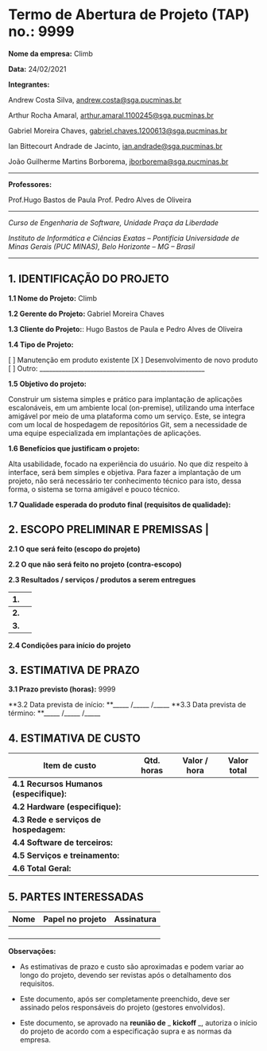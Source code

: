 # Termo de Abertura de Projeto (TAP) no.: 9999

**Nome da empresa:** Climb

**Data:** 24/02/2021

**Integrantes:**

Andrew Costa Silva, andrew.costa@sga.pucminas.br

Arthur Rocha Amaral, arthur.amaral.1100245@sga.pucminas.br

Gabriel Moreira Chaves, gabriel.chaves.1200613@sga.pucminas.br

Ian Bittecourt Andrade de Jacinto, ian.andrade@sga.pucminas.br

João Guilherme Martins Borborema, jborborema@sga.pucminas.br

---

**Professores:**

Prof.Hugo Bastos de Paula
Prof. Pedro Alves de Oliveira

---

_Curso de Engenharia de Software, Unidade Praça da Liberdade_

_Instituto de Informática e Ciências Exatas – Pontifícia Universidade de Minas Gerais (PUC MINAS), Belo Horizonte – MG – Brasil_

---

## 1. IDENTIFICAÇÃO DO PROJETO

**1.1 Nome do Projeto:** Climb

**1.2 Gerente do Projeto:** Gabriel Moreira Chaves

**1.3 Cliente do Projeto:**: Hugo Bastos de Paula e Pedro Alves de Oliveira

**1.4 Tipo de Projeto:**

[ ] Manutenção em produto existente
[X ] Desenvolvimento de novo produto
[ ] Outro: \_\_\_\_\_\_\_\_\_\_\_\_\_\_\_\_\_\_\_\_\_\_\_\_\_\_\_\_\_\_\_\_\_\_\_\_\_\_\_\_\_\_\_\_\_\_\_\_\_\_\_\_

**1.5 Objetivo do projeto:**

Construir um sistema simples e prático para implantação de aplicações escalonáveis, em um ambiente local (on-premise), utilizando uma interface amigável por meio de uma plataforma como um serviço. Este, se integra com um local de hospedagem de repositórios Git, sem a necessidade de uma equipe especializada em implantações de aplicações.

**1.6 Benefícios que justificam o projeto:** 

Alta usabilidade, focado na experiência do usuário. No que diz respeito à interface, será bem simples e objetiva. Para fazer a implantação de um projeto, não será necessário ter conhecimento técnico para isto, dessa forma, o sistema se torna amigável e pouco técnico.  

**1.7 Qualidade esperada do produto final (requisitos de qualidade):**

## **2. ESCOPO PRELIMINAR E PREMISSAS** |

**2.1 O que será feito (escopo do projeto)**


**2.2 O que não será feito no projeto (contra-escopo)**


**2.3 Resultados / serviços / produtos a serem entregues**

| **1.** |  |
| --- | --- |
| **2.** | |
| **3.** | |

**2.4 Condições para início do projeto**




## 3. ESTIMATIVA DE PRAZO


**3.1 Prazo previsto (horas):** 9999

**3.2 Data prevista de início:  **\_\_\_\_\_ /\_\_\_\_\_ /\_\_\_\_\_ 
**3.3 Data prevista de término: **\_\_\_\_\_ /\_\_\_\_\_ /\_\_\_\_\_ 

## 4. ESTIMATIVA DE CUSTO

| Item de custo | Qtd. horas | Valor / hora  | Valor total |
| --- | --- | --- | --- |
| **4.1 Recursos Humanos** **(especifique):** |  |  |  |
| **4.2 Hardware (especifique):** |  |  |  |
| **4.3 Rede e serviços de hospedagem:** |  |  |  |
| **4.4 Software de terceiros:** |  |  |  |
| **4.5 Serviços e treinamento:** |  |  |  |
| **4.6 Total Geral:** |  |  |  |

## 5. PARTES INTERESSADAS

| Nome | Papel no projeto | Assinatura |
| --- | --- | --- |
|     |     |     |
|     |     |     |
|     |     |     |
|     |     |     |

**Observações:**

- As estimativas de prazo e custo são aproximadas e podem variar ao longo do projeto, devendo ser revistas após o detalhamento dos requisitos.

- Este documento, após ser completamente preenchido, deve ser assinado pelos responsáveis do projeto (gestores envolvidos).

- Este documento, se aprovado na **reunião de** _ **kickoff** _, autoriza o início do projeto de acordo com a especificação supra e as normas da empresa.

